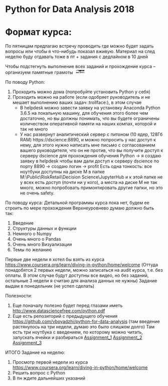 # Python for Data Analysis 2018

# Формат курса:
По пятницам предлагаю встречу проводить где можно будет задать вопросы или чтобы я что-нибудь показал вживую. Материал на след неделю буду отдавать тоже в пт + задания с дедлайном в 10 дней
 
Чтобы подстегнуть выполнение всех заданий и прохождение курса – организуем памятные грамоты<img src="imgs/deal-with-it.png" width="10%"> 
 
По поводу Python:
1. Проходить можно дома (попробуйте установить Python у себя)
2. Проходить можно на работе (если одобряет руководитель и не мешает выполнению ваших задач 
:trollface:), в этом случае
	* В helpdesk можно завести заявку на установку Anaconda Python 3.6.5 на локальную машину, для обучения этого более чем достаточно, но вы должны понимать, что вы будете ограничены количеством оперативной памяти на наших компах, которой и так не много
	* У нас развернут аналитический сервер с питоном (10 ядер, 128Гб RAM) https://dscience:8890, и можно попросить у нас доступ к нему, для этого нужно написать мне письмо с согласованием вашего руководителя, что он не против, что вы получите доступ к серверу dscience для прохождения обучения Python -> я создаю заявку в helpdesk чтобы вам дали доступ к серверу dscience по порту 8890 -> создаю логин -> profit
	Есть одна тонкость: все ноутбуки доступны на диске M в папке M:\Public\RiskRetail\Decision Science\JupyterHub и к этой папке не у всех есть доступ (почти ни у кого), а места на диске М не так много, можно попробовать примонтировать другие папки, но это не очень safety.
 
По поводу курса: Детальной программы курса пока нет, будем ее строить по мере прохождения
Верхнеуровнево думаю должно быть так:
1. Введение
2. Структуры данных и функции
3. Немного о Numpy
4. Очень много о Pandas
5. Очень много Визуализации
6. Темы по желанию
 
Первые две недели я хотел бы взять из курса https://www.coursera.org/learn/diving-in-python/home/welcome
(Оттуда понадобятся 2 первых недели, можно записаться на audit курса, т.е. без оплаты. В этом случае будут доступны все видео, но без заданий, остальные 3 недели я считаю для анализа данных не нужны)
Задание выдам в понедельник (не успел сделать)
 
Полезности:
1. Еще поначалу полезно будет перед глазами иметь http://www.datasciencefree.com/python.pdf
2. Еще есть репозиторий с предыдущего обучения https://github.com/vboyadzhi/python-for-data-analysis (там введение растянулось на три недели, думаю это было слишком долго)
Там есть три ноутбука с введением, по которому можно читать, запускать ячейки и разбираться 
[Assignment_1](https://github.com/vboyadzhi/python-for-data-analysis/blob/master/Assignment_1.ipynb)
[Assignment_2](https://github.com/vboyadzhi/python-for-data-analysis/blob/master/Assignment_2.ipynb)
[Assignment_3](https://github.com/vboyadzhi/python-for-data-analysis/blob/master/Assignment_3.ipynb)
 
ИТОГО Задание на неделю:
1. Просмотр первой недели из курса https://www.coursera.org/learn/diving-in-python/home/welcome
2. Решить вопрос с Python
3. В пн ждите дальнейших указаний